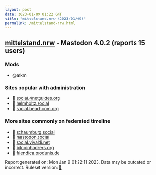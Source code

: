 ```yaml
---
layout: post
date: 2023-01-09 01:22 GMT
title: "mittelstand.nrw (2023/01/09)"
permalink: /mittelstand-nrw.html
---
```



## [mittelstand.nrw](https://mittelstand.nrw) - Mastodon 4.0.2 (reports 15 users)

### Mods
 * @arkm

### Sites popular with administration

* 🐘 [social.4netguides.org](/social-4netguides-org.html)
* 🐘 [helmholtz.social](/helmholtz-social.html)
* 🐘 [social.beachcom.org](/social-beachcom-org.html)

### More sites commonly on federated timeline

* 🐘 [schaumburg.social](/schaumburg-social.html)
* 🐘 [mastodon.social](/mastodon-social.html)
* 🐘 [social.vivaldi.net](/social-vivaldi-net.html)
* 🐘 [bitcoinhackers.org](/bitcoinhackers-org.html)
* 🐘 [friendica.produnis.de](/friendica-produnis-de.html)

Report generated on: Mon Jan  9 01:22:11 2023. Data may be outdated or incorrect.
Ruleset version: [🏀](/version-basketball)
